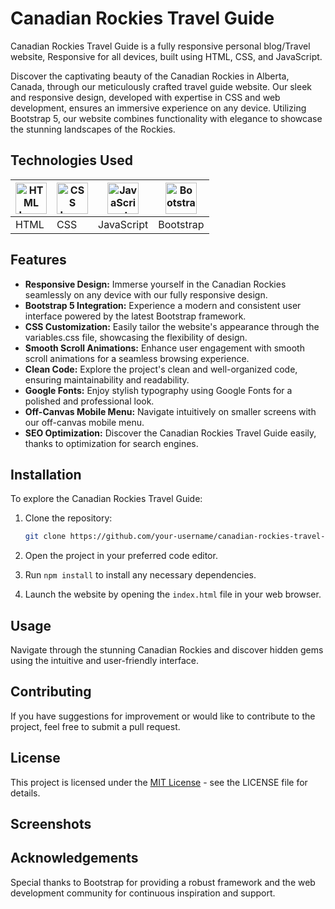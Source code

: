 # Canadian Rockies Travel Guide

Canadian Rockies Travel Guide is a fully responsive personal blog/Travel website,
Responsive for all devices, built using HTML, CSS, and JavaScript.

Discover the captivating beauty of the Canadian Rockies in Alberta, Canada, through our meticulously crafted travel guide website. Our sleek and responsive design, developed with expertise in CSS and web development, ensures an immersive experience on any device. Utilizing Bootstrap 5, our website combines functionality with elegance to showcase the stunning landscapes of the Rockies.

## Technologies Used
| <img src="https://www.w3.org/html/logo/downloads/HTML5_Logo_512.png" alt="HTML Logo" width="50px"> | <img src="https://upload.wikimedia.org/wikipedia/commons/d/d5/CSS3_logo_and_wordmark.svg" alt="CSS Logo" width="50px"> | <img src="https://upload.wikimedia.org/wikipedia/commons/9/99/Unofficial_JavaScript_logo_2.svg" alt="JavaScript Logo" width="50px"> | <img src="https://getbootstrap.com/docs/5.0/assets/img/bootstrap-icons.png" alt="Bootstrap Logo" width="50px"> |
| --- | --- | --- | --- |
| HTML | CSS | JavaScript | Bootstrap |


## Features

- **Responsive Design:** Immerse yourself in the Canadian Rockies seamlessly on any device with our fully responsive design.
- **Bootstrap 5 Integration:** Experience a modern and consistent user interface powered by the latest Bootstrap framework.
- **CSS Customization:** Easily tailor the website's appearance through the variables.css file, showcasing the flexibility of design.
- **Smooth Scroll Animations:** Enhance user engagement with smooth scroll animations for a seamless browsing experience.
- **Clean Code:** Explore the project's clean and well-organized code, ensuring maintainability and readability.
- **Google Fonts:** Enjoy stylish typography using Google Fonts for a polished and professional look.
- **Off-Canvas Mobile Menu:** Navigate intuitively on smaller screens with our off-canvas mobile menu.
- **SEO Optimization:** Discover the Canadian Rockies Travel Guide easily, thanks to optimization for search engines.

## Installation

To explore the Canadian Rockies Travel Guide:

1. Clone the repository:

    ```bash
    git clone https://github.com/your-username/canadian-rockies-travel-guide.git
    ```

2. Open the project in your preferred code editor.

3. Run `npm install` to install any necessary dependencies.

4. Launch the website by opening the `index.html` file in your web browser.

## Usage

Navigate through the stunning Canadian Rockies and discover hidden gems using the intuitive and user-friendly interface.

## Contributing

If you have suggestions for improvement or would like to contribute to the project, feel free to submit a pull request.

## License

This project is licensed under the [MIT License](LICENSE) - see the LICENSE file for details.

## Screenshots

## Acknowledgements

Special thanks to Bootstrap for providing a robust framework and the web development community for continuous inspiration and support.
